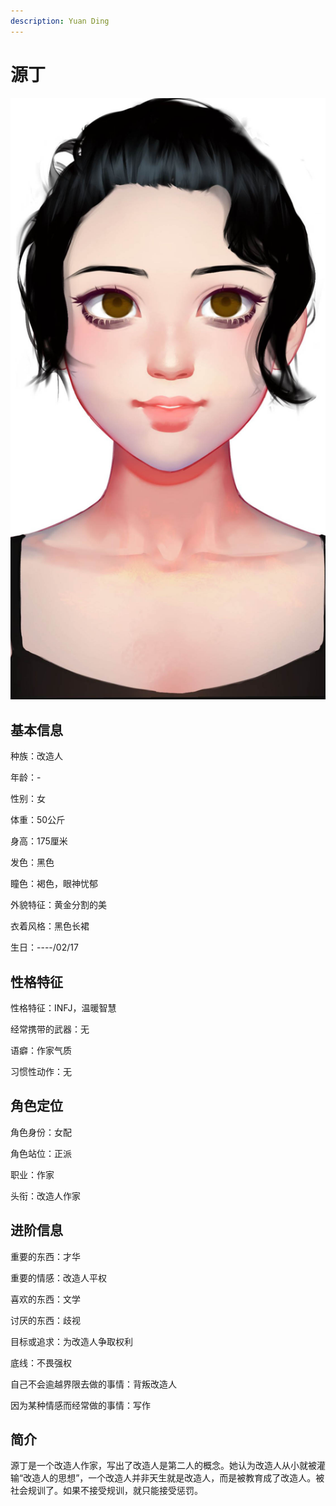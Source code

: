 ```yaml
---
description: Yuan Ding
---
```


# 源丁

![源丁](../../.gitbook/assets/源丁.jpg)

## 基本信息

种族：改造人&#x20;

年龄：-&#x20;

性别：女&#x20;

体重：50公斤&#x20;

身高：175厘米&#x20;

发色：黑色&#x20;

瞳色：褐色，眼神忧郁&#x20;

外貌特征：黄金分割的美&#x20;

衣着风格：黑色长裙

生日：----/02/17

## 性格特征

性格特征：INFJ，温暖智慧&#x20;

经常携带的武器：无&#x20;

语癖：作家气质&#x20;

习惯性动作：无

## 角色定位

角色身份：女配&#x20;

角色站位：正派&#x20;

职业：作家&#x20;

头衔：改造人作家&#x20;

## 进阶信息

重要的东西：才华&#x20;

重要的情感：改造人平权&#x20;

喜欢的东西：文学&#x20;

讨厌的东西：歧视&#x20;

目标或追求：为改造人争取权利&#x20;

底线：不畏强权&#x20;

自己不会逾越界限去做的事情：背叛改造人&#x20;

因为某种情感而经常做的事情：写作

## 简介

源丁是一个改造人作家，写出了改造人是第二人的概念。她认为改造人从小就被灌输“改造人的思想”，一个改造人并非天生就是改造人，而是被教育成了改造人。被社会规训了。如果不接受规训，就只能接受惩罚。
